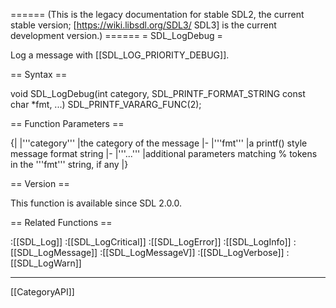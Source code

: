 ====== (This is the legacy documentation for stable SDL2, the current stable version; [https://wiki.libsdl.org/SDL3/ SDL3] is the current development version.) ======
= SDL_LogDebug =

Log a message with [[SDL_LOG_PRIORITY_DEBUG]].

== Syntax ==

<syntaxhighlight lang='c'>
void SDL_LogDebug(int category, SDL_PRINTF_FORMAT_STRING const char *fmt, ...) SDL_PRINTF_VARARG_FUNC(2);
</syntaxhighlight>

== Function Parameters ==

{|
|'''category'''
|the category of the message
|-
|'''fmt'''
|a printf() style message format string
|-
|'''...'''
|additional parameters matching % tokens in the '''fmt''' string, if any
|}

== Version ==

This function is available since SDL 2.0.0.

== Related Functions ==

:[[SDL_Log]]
:[[SDL_LogCritical]]
:[[SDL_LogError]]
:[[SDL_LogInfo]]
:[[SDL_LogMessage]]
:[[SDL_LogMessageV]]
:[[SDL_LogVerbose]]
:[[SDL_LogWarn]]

----
[[CategoryAPI]]


